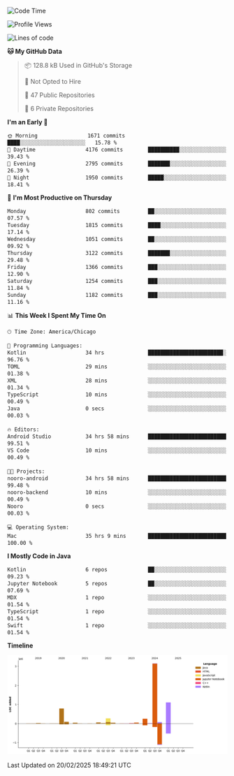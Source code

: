<!--START_SECTION:waka-->
![Code Time](http://img.shields.io/badge/Code%20Time-1%2C024%20hrs%2019%20mins-blue)

![Profile Views](http://img.shields.io/badge/Profile%20Views-0-blue)

![Lines of code](https://img.shields.io/badge/From%20Hello%20World%20I%27ve%20Written-5.9%20million%20lines%20of%20code-blue)

**🐱 My GitHub Data** 

> 📦 128.8 kB Used in GitHub's Storage 
 > 
> 🚫 Not Opted to Hire
 > 
> 📜 47 Public Repositories 
 > 
> 🔑 6 Private Repositories 
 > 
**I'm an Early 🐤** 

```text
🌞 Morning                1671 commits        ████░░░░░░░░░░░░░░░░░░░░░   15.78 % 
🌆 Daytime                4176 commits        ██████████░░░░░░░░░░░░░░░   39.43 % 
🌃 Evening                2795 commits        ███████░░░░░░░░░░░░░░░░░░   26.39 % 
🌙 Night                  1950 commits        █████░░░░░░░░░░░░░░░░░░░░   18.41 % 
```
📅 **I'm Most Productive on Thursday** 

```text
Monday                   802 commits         ██░░░░░░░░░░░░░░░░░░░░░░░   07.57 % 
Tuesday                  1815 commits        ████░░░░░░░░░░░░░░░░░░░░░   17.14 % 
Wednesday                1051 commits        ██░░░░░░░░░░░░░░░░░░░░░░░   09.92 % 
Thursday                 3122 commits        ███████░░░░░░░░░░░░░░░░░░   29.48 % 
Friday                   1366 commits        ███░░░░░░░░░░░░░░░░░░░░░░   12.90 % 
Saturday                 1254 commits        ███░░░░░░░░░░░░░░░░░░░░░░   11.84 % 
Sunday                   1182 commits        ███░░░░░░░░░░░░░░░░░░░░░░   11.16 % 
```


📊 **This Week I Spent My Time On** 

```text
🕑︎ Time Zone: America/Chicago

💬 Programming Languages: 
Kotlin                   34 hrs              ████████████████████████░   96.76 % 
TOML                     29 mins             ░░░░░░░░░░░░░░░░░░░░░░░░░   01.38 % 
XML                      28 mins             ░░░░░░░░░░░░░░░░░░░░░░░░░   01.34 % 
TypeScript               10 mins             ░░░░░░░░░░░░░░░░░░░░░░░░░   00.49 % 
Java                     0 secs              ░░░░░░░░░░░░░░░░░░░░░░░░░   00.03 % 

🔥 Editors: 
Android Studio           34 hrs 58 mins      █████████████████████████   99.51 % 
VS Code                  10 mins             ░░░░░░░░░░░░░░░░░░░░░░░░░   00.49 % 

🐱‍💻 Projects: 
nooro-android            34 hrs 58 mins      █████████████████████████   99.48 % 
nooro-backend            10 mins             ░░░░░░░░░░░░░░░░░░░░░░░░░   00.49 % 
Nooro                    0 secs              ░░░░░░░░░░░░░░░░░░░░░░░░░   00.03 % 

💻 Operating System: 
Mac                      35 hrs 9 mins       █████████████████████████   100.00 % 
```

**I Mostly Code in Java** 

```text
Kotlin                   6 repos             ██░░░░░░░░░░░░░░░░░░░░░░░   09.23 % 
Jupyter Notebook         5 repos             ██░░░░░░░░░░░░░░░░░░░░░░░   07.69 % 
MDX                      1 repo              ░░░░░░░░░░░░░░░░░░░░░░░░░   01.54 % 
TypeScript               1 repo              ░░░░░░░░░░░░░░░░░░░░░░░░░   01.54 % 
Swift                    1 repo              ░░░░░░░░░░░░░░░░░░░░░░░░░   01.54 % 
```



**Timeline**

![Lines of Code chart](https://raw.githubusercontent.com/phanijsp/phanijsp/main/assets/bar_graph.png)


 Last Updated on 20/02/2025 18:49:21 UTC
<!--END_SECTION:waka-->

